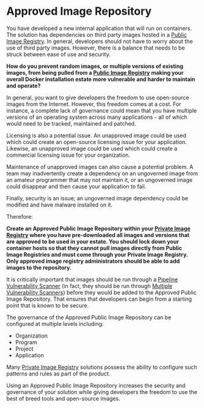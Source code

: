 # Approved Image Repository

You have developed a new internal application that will run on containers.  The solution has dependencies on third party images hosted in a [Public Image Registry](public-image-registry.md).  In general, developers should not have to worry about the use of third party images.  However, there is a balance that needs to be struck between ease of use and security.

**How do you prevent random images, or multiple versions of existing images, from being pulled from a [Public Image Registry](public-image-registry.md) making your overall Docker installation estate more vulnerable and harder to maintain and operate?**

In general, you want to give developers the freedom to use open-source images from the Internet.  However, this freedom comes at a cost.  For instance, a complete lack of governance could mean that you have multiple versions of an operating system across many applications - all of which would need to be tracked, maintained and patched.

Licensing is also a potential issue.  An unapproved image could be used which could create an open-source licensing issue for your application.  Likewise, an unapproved image could be used which could create a commercial licensing issue for your organization.

Maintenance of unapproved images can also cause a potential problem. A team may inadvertently create a dependency on an ungoverned image from an amateur programmer that may not maintain it, or an ungoverned image could disappear and then cause your application to fail.

Finally, security is an issue; an ungoverned image dependency could be modified and have malware installed on it.

Therefore:

**Create an Approved Public Image Repository within your [Private Image Registry](private-image-registry.md) where you have pre-downloaded all images and versions that are approved to be used in your estate.  You should lock down your container hosts so that they cannot pull images directly from Public Image Registries and must come through your Private Image Registry.  Only approved image registry administrators should be able to add images to the repository.**

It is critically important that images should be run through a [Pipeline Vulnerability Scanner](cicd-pipeline-vulnerability-scan.md) (in fact, they should be run through [Multiple Vulnerability Scanners](multiple-vulnerability-scanners.md)) before they would be added to the Approved Public Image Repository.  That ensures that developers can begin from a starting point that is known to be secure.  

The governance of the Approved Public Image Repository can be configured at multiple levels including:

* Organization
* Program
* Project
* Application

Many [Private Image Registry](private-image-registry.md) solutions possess the ability to configure such patterns and rules as part of the product.

Using an Approved Public Image Repository increases the security and governance of your solution while giving developers the freedom to use the best of breed tools and open-source images.  
